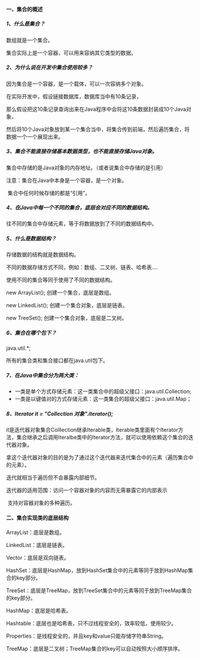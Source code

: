 #### 一、集合的概述

##### 1、什么是集合？

数组就是一个集合。

集合实际上是一个容器，可以用来容纳其它类型的数据。

##### 2、为什么说在开发中集合使用较多？

因为集合是一个容器，是一个载体，可以一次容纳多个对象。

在实际开发中，假设链接数据库，数据库当中有10条记录，

那么假设把这10条记录查询出来在Java程序中会将这10条数据封装成10个Java对象，

然后将10个Java对象放到某一个集合当中，将集合传到前端，然后遍历集合，将数据一个一个展现出来。

##### 3、集合不能直接存储基本数据类型，也不能直接存储Java对象。

集合中存储的是Java对象的内存地址。（或者说集合中存储的是引用）

注意：集合在Java中本身是一个容器，是一个对象。

​           集合中任何时候存储的都是“引用”。

##### 4、在Java中每一个不同的集合，底层会对应不同的数据结构。

往不同的集合中存储元素，等于将数据放到了不同的数据结构中。

##### 5、什么是数据结构？

存储数据的结构就是数据结构。

不同的数据存储方式不同，例如：数组、二叉树、链表、哈希表....

使用不同的集合等同于使用了不同的数据结构。

new ArrayList(); 创建一个集合，底层是数组。

new LinkedList(); 创建一个集合对象，底层是链表。

new TreeSet(); 创建一个集合对象，底层是二叉树。

##### 6、集合在哪个包下？

java.util.*;

所有的集合类和集合接口都在java.util包下。

##### 7、在Java中集合分为两大类：

- 一类是单个方式存储元素：这一类集合中的超级父接口：java.util.Collection;
- 一类是以键值对的方式存储元素：这一类集合的超级父接口：java.util.Map；

##### 8、Iterator it = "Collection 对象".iterator();

it是迭代器对象集合Colllection继承Iterable类，Iterable类里面有个Iterator方法，集合继承之后调用Iteralbe类中的Iterator方法，就可以使用依赖这个集合的迭代器对象。

拿这个迭代器对象的目的是为了通过这个迭代器来迭代集合中的元素（遍历集合中的元素）。

迭代就相当于遍历但不会暴露内部细节。

迭代器的适用范围：访问一个容器对象的内容而无需暴露它的内部表示

​                                   支持对容器对象的多种遍历。

#### 二、集合实现类的底层结构

ArrayList：底层是数组。

LinkedList：底层是链表。

Vector：底层是双向链表。

HashSet：底层是HashMap，放到HashSet集合中的元素等同于放到HashMap集合的key部分。

TreeSet：底层是TreeMap，放到TreeSet集合中的元素等同于放到TreeMap集合的key部分。

HashMap：底层是哈希表。

Hashtable：底层也是哈希表，只不过线程安全的，效率较低，使用较少。

Properties：是线程安全的，并且key和value只能存储字符串String。

TreeMap：底层是二叉树；TreeMap集合的key可以自动按照大小顺序排序。
